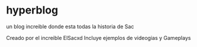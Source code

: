 # hyperblog
un blog increible donde esta todas la historia de Sac

Creado por el increible ElSacxd
Incluye ejemplos de videogias y Gameplays